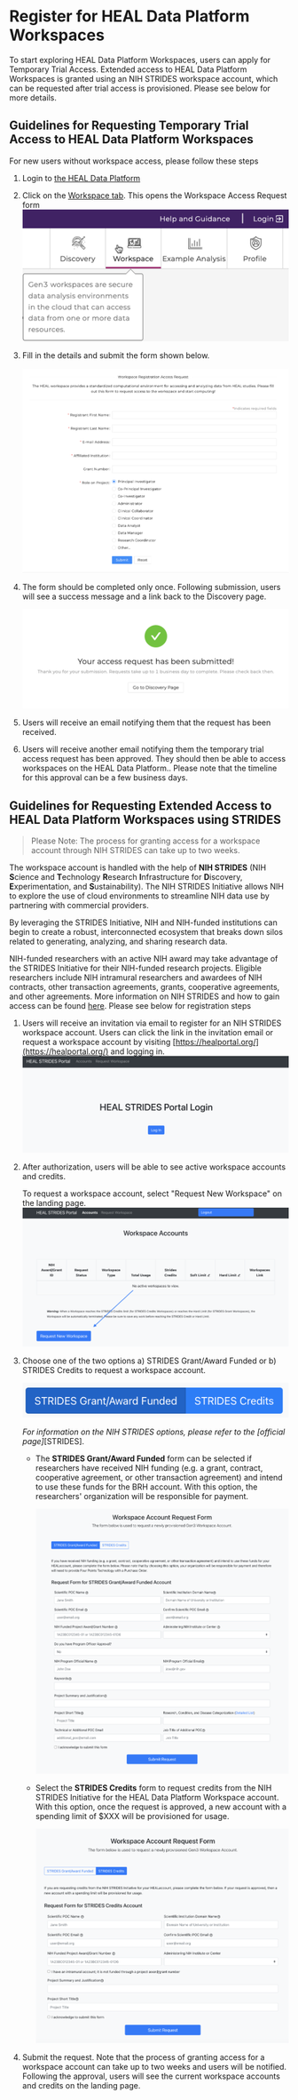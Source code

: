 # **Register for HEAL Data Platform Workspaces**

To start exploring HEAL Data Platform Workspaces, users can apply for Temporary Trial Access. Extended access to HEAL Data Platform Workspaces is granted using an NIH STRIDES workspace account, which can be requested after trial access is provisioned. Please see below for more details.

## Guidelines for Requesting Temporary Trial Access to HEAL Data Platform Workspaces

For new users without workspace access, please follow these steps

1. Login to [the HEAL Data Platform](https://healdata.org/portal/login)
2. Click on the [Workspace tab](https://healdata.org/portal/workspace). This opens the Workspace Access Request form
      ![](../img/heal_workspace_tab.png)

3. Fill in the details and submit the form shown below.

      ![](../img/workspace_reg_request_form.png)

4. The form should be completed only once. Following submission, users will see a success message and a link back to the Discovery page.

      ![](../img/request_confirmation.png)

5. Users will receive an email notifying them that the request has been received.

6. Users will receive another email notifying them the temporary trial access request has been approved. They should then be able to access workspaces on the HEAL Data Platform.. Please note that the timeline for this approval can be a few business days.

## Guidelines for Requesting Extended Access to HEAL Data Platform Workspaces using STRIDES

> Please Note: The process for granting access for a workspace account through NIH STRIDES can take up to two weeks.

The workspace account is handled with the help of **NIH STRIDES** (NIH **S**cience and **T**echnology **R**esearch **I**nfrastructure for **D**iscovery, **E**xperimentation, and **S**ustainability). The NIH STRIDES Initiative allows NIH to explore the use of cloud environments to streamline NIH data use by partnering with commercial providers.

By leveraging the STRIDES Initiative, NIH and NIH-funded institutions can begin to create a robust, interconnected ecosystem that breaks down silos related to generating, analyzing, and sharing research data.

NIH-funded researchers with an active NIH award may take advantage of the STRIDES Initiative for their NIH-funded research projects. Eligible researchers include NIH intramural researchers and awardees of NIH contracts, other transaction agreements, grants, cooperative agreements, and other agreements. More information on NIH STRIDES and how to gain access can be found [here](https://datascience.nih.gov/strides). Please see below for registration steps

1. Users will receive an invitation via email to register for an NIH STRIDES workspace account. Users can click the link in the invitation email or request a workspace account by visiting [https://healportal.org/](https://healportal.org/) and logging in.
        ![](../img/heal_strides_portal_login_2.png)

2. After authorization, users will be able to see active workspace accounts and credits.

      To request a workspace account, select "Request New Workspace" on the landing page.
        ![](../img/healportal_request_new.png)

3. Choose one of the two options a) STRIDES Grant/Award Funded or b) STRIDES Credits to request a workspace account.
        
      ![](../img/healportal_options.png)

      *For information on the NIH STRIDES options, please refer to the [official page]*[STRIDES].

    * The **STRIDES Grant/Award Funded** form can be selected if researchers have received NIH funding (e.g. a grant, contract, cooperative agreement, or other transaction agreement) and intend to use these funds for the BRH account. With this option, the researchers' organization will be responsible for payment.

        ![](../img/strides_grant_form.png)

    *  Select the **STRIDES Credits** form to request credits from the NIH STRIDES Initiative for the HEAL Data Platform Workspace account. With this option, once the request is approved, a new account with a spending limit of $XXX will be provisioned for usage.

        ![](../img/strides_credits_form.png)

4. Submit the request. Note that the process of granting access for a workspace account can take up to two weeks and users will be notified. Following the approval, users will see the current workspace accounts and credits on the landing page.

